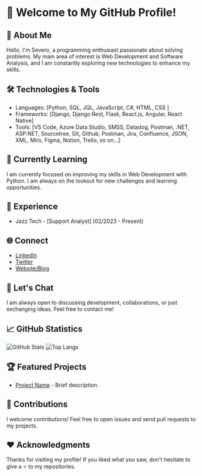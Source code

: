 # 👋 Welcome to My GitHub Profile!

## 🚀 About Me
Hello, I'm Severo, a programming enthusiast passionate about solving problems. My main area of interest is Web Development and Software Analysis, and I am constantly exploring new technologies to enhance my skills.

## 🛠️ Technologies & Tools
- Languages: [Python, SQL, JQL, JavaScript, C#, HTML, CSS ]
- Frameworks: [Django, Django Rest, Flask, React.js, Angular, React Native]
- Tools: [VS Code, Azure Data Studio, SMSS, Datadog, Postman, .NET, ASP.NET, Sourcetree, Git, Github, Postman, Jira, Confluence, JSON, XML, Miro, Figma, Notion, Trello, so on...]

## 🌱 Currently Learning
I am currently focused on improving my skills in Web Development with Python. I am always on the lookout for new challenges and learning opportunities.

## 💼 Experience
- Jazz Tech - [Support Analyst] (02/2023 - Present)

## 🌐 Connect
- [LinkedIn](https://www.linkedin.com/in/severoleonardo/)
- [Twitter](your-twitter)
- [Website/Blog](your-website)

## 💬 Let's Chat
I am always open to discussing development, collaborations, or just exchanging ideas. Feel free to contact me!

## 📈 GitHub Statistics
![GitHub Stats](https://github-readme-stats.vercel.app/api?username=your-severoleonardo&show_icons=true&theme=radical)
![Top Langs](https://github-readme-stats.vercel.app/api/top-langs/?username=severoleonardo&hide_progress=false&layout=compact)
## 🏆 Featured Projects
- [Project Name](project-link) - Brief description.

## 🤝 Contributions
I welcome contributions! Feel free to open issues and send pull requests to my projects.

## ❤️ Acknowledgments
Thanks for visiting my profile! If you liked what you saw, don't hesitate to give a ⭐️ to my repositories.
